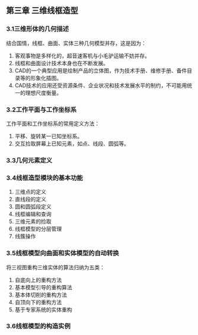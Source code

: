 ## 第三章 三维线框造型 ##

### 3.1三维形体的几何描述 ###

结合国情，线框、曲面、实体三种几何模型并存，这是因为：

1. 客观事物是多样化的，超音速客机与小毛驴运输不妨并存。
2. 线框和曲面设计技术本身也在不断发展。
3. CAD的一个典型应用是绘制产品的立体图，作为技术手册、维修手册、备件目录等的形象化插图。
4. CAD技术的应用还受资源条件、企业状况和技术发展水平的制约，不可能用统一的理想尺度衡量。

### 3.2工作平面与工作坐标系 ###

工作平面和工作坐标系的常用定义方法：

1. 平移、旋转某一已知坐标系。
2. 交互捡取屏幕上已知元素，如点、线段、圆弧等。

### 3.3几何元素定义 ###

### 3.4线框造型模块的基本功能 ###

1. 三维点的定义
2. 直线段的定义
3. 圆和圆弧段定义
4. 线框编辑和查询
5. 三维元素的捡取
6. 线框模型的分层管理
7. 线簇操作

### 3.5线框模型向曲面和实体模型的自动转换 ###

将三视图重构三维实体的算法归纳为五类：

1. 自底向上的重构方法
2. 基本模型引导的重构算法
3. 基本体切削的重构方法
4. 自顶向下的重构方法
5. 基于专家系统的实体重构

### 3.6线框模型的构造实例 ###
